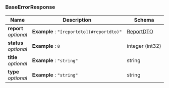 
<a name="baseerrorresponse"></a>
### BaseErrorResponse

|Name|Description|Schema|
|---|---|---|
|**report**  <br>*optional*|**Example** : `"[reportdto](#reportdto)"`|[ReportDTO](ReportDTO.md#reportdto)|
|**status**  <br>*optional*|**Example** : `0`|integer (int32)|
|**title**  <br>*optional*|**Example** : `"string"`|string|
|**type**  <br>*optional*|**Example** : `"string"`|string|



